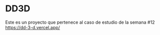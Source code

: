 # DD3D
Este es un proyecto que pertenece al caso de estudio de la semana #12
https://dd-3-d.vercel.app/
